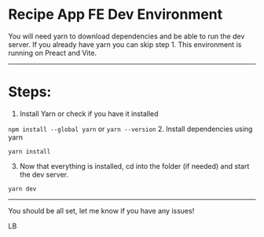 # Recipe App FE Dev Environment
You will need yarn to download dependencies and be able to run the dev server.
If you already have yarn you can skip step 1. This environment is running on Preact and Vite.
***************************
# Steps:
1. Install Yarn or check if you have it installed

`` npm install --global yarn
``
or
`` yarn --version
``
2.  Install dependencies using yarn

``yarn install 
``

3. Now that everything is installed, cd into the folder (if needed) and start the dev server.

`` yarn dev
``
********************************************
You should be all set, let me know if you have any issues!

LB
